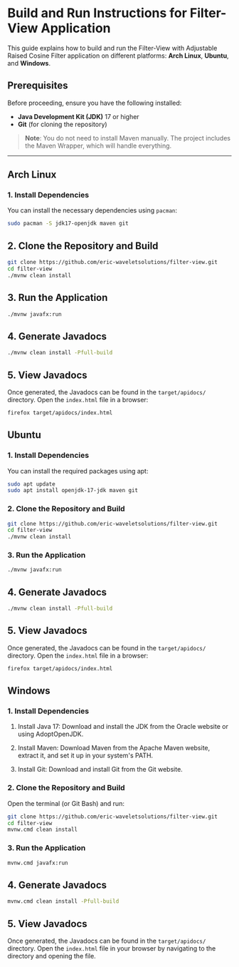 # Build and Run Instructions for Filter-View Application

This guide explains how to build and run the Filter-View with Adjustable Raised Cosine Filter application on different platforms: **Arch Linux**, **Ubuntu**, and **Windows**.

## Prerequisites

Before proceeding, ensure you have the following installed:
- **Java Development Kit (JDK)** 17 or higher
- **Git** (for cloning the repository)

> **Note**: You do not need to install Maven manually. The project includes the Maven Wrapper, which will handle everything.

---

## Arch Linux

### 1. Install Dependencies
You can install the necessary dependencies using `pacman`:
```bash
sudo pacman -S jdk17-openjdk maven git
```

## 2. Clone the Repository and Build
```bash
git clone https://github.com/eric-waveletsolutions/filter-view.git
cd filter-view
./mvnw clean install
```

## 3. Run the Application
```bash
./mvnw javafx:run
```

## 4. Generate Javadocs
```bash
./mvnw clean install -Pfull-build
```

## 5. View Javadocs
Once generated, the Javadocs can be found in the `target/apidocs/` directory. Open the `index.html` file in a browser:
```bash
firefox target/apidocs/index.html
```

## Ubuntu
### 1. Install Dependencies

You can install the required packages using apt:

```bash
sudo apt update
sudo apt install openjdk-17-jdk maven git
```

### 2. Clone the Repository and Build
```bash
git clone https://github.com/eric-waveletsolutions/filter-view.git
cd filter-view
./mvnw clean install
```

### 3. Run the Application
```bash
./mvnw javafx:run
```

## 4. Generate Javadocs
```bash
./mvnw clean install -Pfull-build
```

## 5. View Javadocs
Once generated, the Javadocs can be found in the `target/apidocs/` directory. Open the `index.html` file in a browser:
```bash
firefox target/apidocs/index.html
```

## Windows
### 1. Install Dependencies

1. Install Java 17: Download and install the JDK from the Oracle website or using AdoptOpenJDK.

2. Install Maven: Download Maven from the Apache Maven website, extract it, and set it up in your system's PATH.

3. Install Git: Download and install Git from the Git website.

### 2. Clone the Repository and Build

Open the terminal (or Git Bash) and run:
```bash
git clone https://github.com/eric-waveletsolutions/filter-view.git
cd filter-view
mvnw.cmd clean install
```

### 3. Run the Application
```bash
mvnw.cmd javafx:run
```

## 4. Generate Javadocs
```bash
mvnw.cmd clean install -Pfull-build
```

## 5. View Javadocs
Once generated, the Javadocs can be found in the `target/apidocs/` directory. Open the `index.html` file in your browser by navigating to the directory and opening the file.
